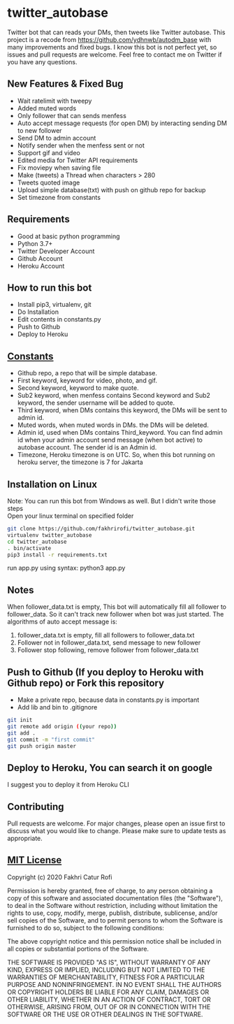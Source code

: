 # twitter_autobase
Twitter bot that can reads your DMs, then tweets like Twitter autobase. This project is a recode from https://github.com/ydhnwb/autodm_base with many improvements and fixed bugs. I know this bot is not perfect yet, so issues and pull requests are welcome. Feel free to contact me on Twitter if you have any questions.

## New Features & Fixed Bug
- Wait ratelimit with tweepy
- Added muted words
- Only follower that can sends menfess
- Auto accept message requests (for open DM) by interacting sending DM to new follower
- Send DM to admin account
- Notify sender when the menfess sent or not
- Support gif and video
- Edited media for Twitter API requirements
- Fix moviepy when saving file
- Make (tweets) a Thread when characters > 280
- Tweets quoted image
- Upload simple database(txt) with push on github repo for backup
- Set timezone from constants

## Requirements
- Good at basic python programming
- Python 3.7+
- Twitter Developer Account
- Github Account
- Heroku Account

## How to run this bot
- Install pip3, virtualenv, git
- Do Installation
- Edit contents in constants.py
- Push to Github
- Deploy to Heroku

## [Constants](https://github.com/fakhrirofi/twitter_autobase/blob/master/constants.py)
- Github repo, a repo that will be simple database.
- First keyword, keyword for video, photo, and gif.
- Second keyword, keyword to make quote.
- Sub2 keyword, when menfess contains Second keyword and Sub2 keyword, the sender username will be added to quote.
- Third keyword, when DMs contains this keyword, the DMs will be sent to admin id.
- Muted words, when muted words in DMs. the DMs will be deleted.
- Admin id, used when DMs contains Third_keyword. You can find admin id when your admin account send message (when bot active) to autobase account. The sender id is an Admin id.
- Timezone, Heroku timezone is on UTC. So, when this bot running on heroku server, the timezone is 7 for Jakarta


## Installation on Linux
Note: You can run this bot from Windows as well. But I didn't write those steps<br>
Open your linux terminal on specified folder<br>
```bash
git clone https://github.com/fakhrirofi/twitter_autobase.git
virtualenv twitter_autobase
cd twitter_autobase
. bin/activate
pip3 install -r requirements.txt
```
run app.py using syntax: python3 app.py

## Notes
When follower_data.txt is empty, This bot will automatically fill all follower to follower_data. So it can't track new follower when bot was just started. The algorithms of auto accept message is:<br>
1. follower_data.txt is empty, fill all followers to follower_data.txt<br>
2. Follower not in follower_data.txt, send message to new follower<br>
3. Follower stop following, remove follower from follower_data.txt<br>


## Push to Github (If you deploy to Heroku with Github repo) or Fork this repository
- Make a private repo, because data in constants.py is important
- Add lib and bin to .gitignore
```bash
git init
git remote add origin ((your repo))
git add .
git commit -m "first commit"
git push origin master
```

## Deploy to Heroku, You can search it on google
I suggest you to deploy it from Heroku CLI

## Contributing
Pull requests are welcome. For major changes, please open an issue first to discuss what you would like to change. Please make sure to update tests as appropriate.

## [MIT License](https://github.com/fakhrirofi/twitter_autobase/blob/master/LICENSE)

Copyright (c) 2020 Fakhri Catur Rofi

Permission is hereby granted, free of charge, to any person obtaining a copy
of this software and associated documentation files (the "Software"), to deal
in the Software without restriction, including without limitation the rights
to use, copy, modify, merge, publish, distribute, sublicense, and/or sell
copies of the Software, and to permit persons to whom the Software is
furnished to do so, subject to the following conditions:

The above copyright notice and this permission notice shall be included in all
copies or substantial portions of the Software.

THE SOFTWARE IS PROVIDED "AS IS", WITHOUT WARRANTY OF ANY KIND, EXPRESS OR
IMPLIED, INCLUDING BUT NOT LIMITED TO THE WARRANTIES OF MERCHANTABILITY,
FITNESS FOR A PARTICULAR PURPOSE AND NONINFRINGEMENT. IN NO EVENT SHALL THE
AUTHORS OR COPYRIGHT HOLDERS BE LIABLE FOR ANY CLAIM, DAMAGES OR OTHER
LIABILITY, WHETHER IN AN ACTION OF CONTRACT, TORT OR OTHERWISE, ARISING FROM,
OUT OF OR IN CONNECTION WITH THE SOFTWARE OR THE USE OR OTHER DEALINGS IN THE
SOFTWARE.

